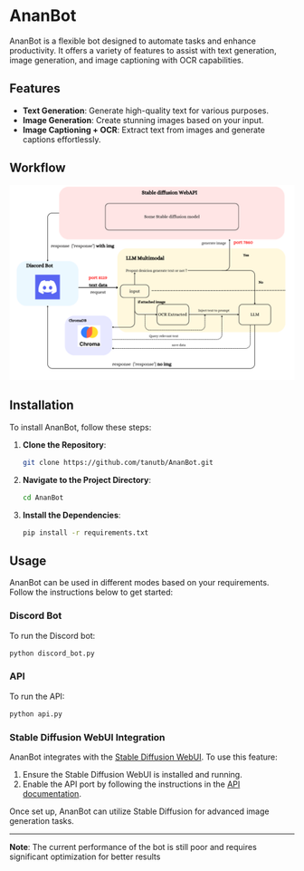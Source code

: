 # AnanBot

AnanBot is a flexible bot designed to automate tasks and enhance productivity. It offers a variety of features to assist with text generation, image generation, and image captioning with OCR capabilities.

## Features

- **Text Generation**: Generate high-quality text for various purposes.
- **Image Generation**: Create stunning images based on your input.
- **Image Captioning + OCR**: Extract text from images and generate captions effortlessly.

## Workflow
<p align="center">
    <img src="image.png" alt="Workflow Image">
</p>

## Installation

To install AnanBot, follow these steps:

1. **Clone the Repository**:
    ```sh
    git clone https://github.com/tanutb/AnanBot.git
    ```

2. **Navigate to the Project Directory**:
    ```sh
    cd AnanBot
    ```

3. **Install the Dependencies**:
    ```sh
    pip install -r requirements.txt
    ```

## Usage

AnanBot can be used in different modes based on your requirements. Follow the instructions below to get started:

### Discord Bot

To run the Discord bot:
```python
python discord_bot.py
```

### API
To run the API:
```python
python api.py
```

### Stable Diffusion WebUI Integration

AnanBot integrates with the [Stable Diffusion WebUI](https://github.com/AUTOMATIC1111/stable-diffusion-webui). To use this feature:

1. Ensure the Stable Diffusion WebUI is installed and running.
2. Enable the API port by following the instructions in the [API documentation](https://github.com/AUTOMATIC1111/stable-diffusion-webui/wiki/API).

Once set up, AnanBot can utilize Stable Diffusion for advanced image generation tasks.

---

**Note**: The current performance of the bot is still poor and requires significant optimization for better results